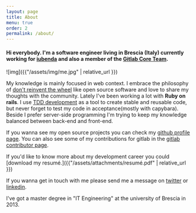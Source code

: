 ```yaml
---
layout: page
title: About
menu: true
order: 2
permalink: /about/
---
```

<h4>
Hi everybody. I'm a software engineer living in Brescia (Italy) currently working for <a href="https://www.iubenda.com/en/" target="blank">iubenda</a> and also a member of the <a href="https://about.gitlab.com/core-team/" target="_blank">Gitlab Core Team</a>.
</h4>
![img]({{"/assets/img/me.jpg" | relative_url }})

My knowledge is mainly focused in web context. I embrace the philosophy of
<a href="http://en.wikipedia.org/wiki/Reinventing_the_wheel" target="blank">don't reinvent the wheel</a>
like open source software and love to share my thoughts with the community.
Lately I've been working a lot with <b>Ruby on rails</b>. I use
<a href="http://en.wikipedia.org/wiki/Test-driven_development" target="blank">TDD development</a> as a tool to
create stable and reusable code, but never forget to test my code in acceptance(mostly with capybara).
Beside I prefer server-side programming I'm trying to keep my knowledge balanced between back-end and front-end.

If you wanna see my open source projects you can check my <a href="https://github.com/intrip" target="blank">github profile page</a>. You can also see some of my contributions for gitlab in the <a href="http://contributors.gitlab.com/contributors/jacopo/commits" target="blank">gitlab contributor page</a>.

If you'd like to know more about my development career you could [download my resumé.]({{"/assets/attachments/resumé.pdf" | relative_url }})

If you wanna get in touch with me please send me a message on <a href="https://twitter.com/{{ site.twitter_username }}" title="JacopoBeschi" target="_blank">twitter</a> or <a href="http://www.linkedin.com/in/{{ site.linkedin_username }}" title="jacopobeschi" target="_blank">linkedin</a>.

I've got a master degree in "IT Engineering" at the university of Brescia in 2013.

